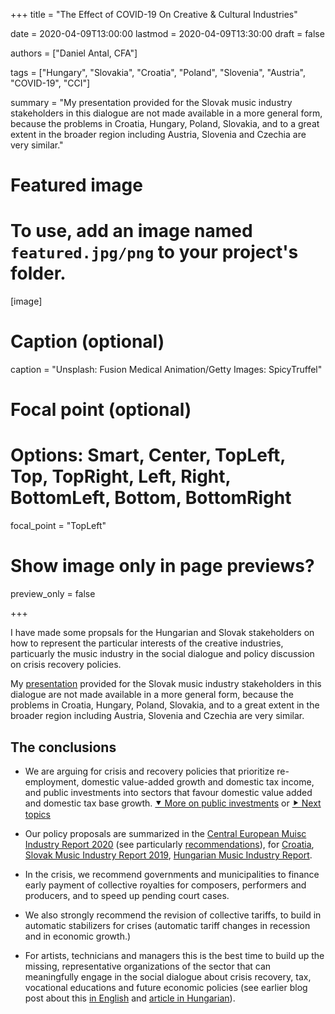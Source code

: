 +++
title = "The Effect of COVID-19 On Creative & Cultural Industries"

date = 2020-04-09T13:00:00
lastmod = 2020-04-09T13:30:00
draft = false

authors = ["Daniel Antal, CFA"]

tags = ["Hungary", "Slovakia", "Croatia", "Poland", "Slovenia", "Austria", "COVID-19", "CCI"]

summary = "My presentation provided for the Slovak music industry stakeholders in this dialogue are not made available in a more general form, because the problems in Croatia, Hungary, Poland,  Slovakia, and to a great extent in the broader region including Austria, Slovenia and Czechia are very similar."

# Featured image
# To use, add an image named `featured.jpg/png` to your project's folder. 
[image]
  # Caption (optional)
  caption = "Unsplash: Fusion Medical Animation/Getty Images: SpicyTruffel"

  # Focal point (optional)
  # Options: Smart, Center, TopLeft, Top, TopRight, Left, Right, BottomLeft, Bottom, BottomRight
  focal_point = "TopLeft"

  # Show image only in page previews?
  preview_only = false

+++

I have made some propsals for the Hungarian and Slovak stakeholders on how to represent the particular interests of the creative industries, particuarly the music industry in the social dialogue and policy discussion on crisis recovery policies.

My [presentation](https://danielantal.eu/presentation/covid-recovery) provided for the Slovak music industry stakeholders in this dialogue are not made available in a more general form, because the problems in Croatia, Hungary, Poland,  Slovakia, and to a great extent in the broader region including Austria, Slovenia and Czechia are very similar. 

## The conclusions

- We are arguing for crisis and recovery policies that prioritize re-employment, domestic value-added growth and domestic tax income, and public investments into sectors that favour domestic value added and domestic tax base growth.  [&#11206; More on public investments](https://danielantal.eu/presentation/covid-recovery#/publicinvestments) or [&#11208; Next topics](https://danielantal.eu/presentation/covid-recovery#/policy)

- Our policy proposals are summarized in the [Central European Muisc Industry Report 2020](http://ceereport2020.ceemid.eu/) (see particularly [recommendations](http://ceereport2020.ceemid.eu/conclusions-policy-business-strategy-recommendations.html)), 
for [Croatia](https://www.zamp.hr/uploads/documents/Studija_privatno_kopiranje_u_Hrvatskoj_DA_CEEMID.pdf), [Slovak Music Industry Report 2019](https://danielantal.eu/publication/slovak_music_industry_2019), [Hungarian Music Industry Report](https://danielantal.eu/publication/hungary_music_industry_2014).

- In the crisis, we recommend governments and municipalities to finance early payment of collective royalties for composers, performers and producers, and to speed up pending court cases.

- We also strongly recommend the revision of collective tariffs, to build in automatic stabilizers for crises (automatic tariff changes in recession and in economic growth.)

- For artists, technicians and managers this is the best time to build up the missing, representative organizations of the sector that can meaningfully engage in the social dialogue about crisis recovery, tax, vocational educations and future economic policies (see earlier blog post about this [in English](https://danielantal.eu/post/2020-03-18-covid19/) and [article in Hungarian](https://danielantal.eu/hu/post/2020-03-18-covid19/)).